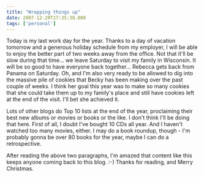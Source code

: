 ```yaml
---
title: "Wrapping things up"
date: 2007-12-20T17:35:38.000
tags: ['personal']
---
```


Today is my last work day for the year. Thanks to a day of vacation tomorrow and a generous holiday schedule from my employer, I will be able to enjoy the better part of two weeks away from the office. Not that it'll be slow during that time... we leave Saturday to visit my family in Wisconsin. It will be so good to have everyone back together... Rebecca gets back from Panama on Saturday. Oh, and I'm also very ready to be allowed to dig into the massive pile of cookies that Becky has been making over the past couple of weeks. I think her goal this year was to make so many cookies that she could take them up to my family's place and still have cookies left at the end of the visit. I'll bet she achieved it.

Lots of other blogs do Top 10 lists at the end of the year, proclaiming their best new albums or movies or books or the like. I don't think I'll be doing that here. First of all, I doubt I've bought 10 CDs all year. And I haven't watched too many movies, either. I may do a book roundup, though - I'm probably gonna be over 80 books for the year, maybe I can do a retrospective.

After reading the above two paragraphs, I'm amazed that content like this keeps anyone coming back to this blog. :-) Thanks for reading, and Merry Christmas.

